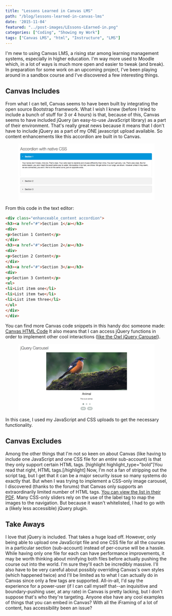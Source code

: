 ```yaml
---
title: "Lessons Learned in Canvas LMS"
path: "/blog/lessons-learned-in-canvas-lms"
date: '2015-11-04'
featured: "../post-images/LEssons-LEarned-in.png"
categories: ["Coding", "Showing my Work"]
tags: ["Canvas LMS", "html", "Instructure", "LMS"]
---
```


I'm new to using Canvas LMS, a rising star among learning management systems, especially in higher education. I'm way more used to Moodle which, in a lot of ways is much more open and easier to tweak (and break). In preparation for some work on an upcoming project, I've been playing around in a sandbox course and I've discovered a few interesting things.

## Canvas Includes

From what I can tell, Canvas seems to have been built by integrating the open source Bootstrap framework. What I wish I knew (before I tried to include a bunch of stuff for 3 or 4 hours) is that, because of this, Canvas seems to have included jQuery (an easy-to-use JavaScript library) as a part of their environment. That's really great news because it means that I don't have to include jQuery as a part of my ONE javascript upload available. So content enhancements like this accordion are built in to Canvas.

<figure>
  <img src="../post-images/Screen-Shot-2015-11-03-at-3.44.32-PM.png" alt="Canvas accordion component" />
</figure>

From this code in the text editor:

```html
<div class="enhanceable_content accordion">
<h3><a href="#">Section 1</a></h3>
<div>
<p>Section 1 Content</p>
</div>
<h3><a href="#">Section 2</a></h3>
<div>
<p>Section 2 Content</p>
</div>
<h3><a href="#">Section 3</a></h3>
<div>
<p>Section 3 Content</p>
<ul>
<li>List item one</li>
<li>List item two</li>
<li>List item three</li>
</ul>
</div>
</div>
```

You can find more Canvas code snippets in this handy doc someone made: [Canvas HTML Code](https://docs.google.com/document/d/1sd62Kt7eIK0At3O9V5GtaYiPr3WFtHs2AksUse1dDvE/pub) It also means that I can access jQuery functions in order to implement other cool interactions ([like the Owl jQuery Carousel](http://owlgraphic.com/owlcarousel/index.html)).

<figure>
  <img src="../post-images/Screen-Shot-2015-11-03-at-3.37.49-PM.png" alt="Canvas accessible carousel component" />
</figure>

In this case, I used my JavaScript and CSS uploads to get the necessary functionality.

## Canvas Excludes

Among the other things that I'm not so keen on about Canvas (like having to include one JavaScript and one CSS file for an _entire_ sub-account) is that they only support certain HTML tags. [highlight highlight_type="bold"]You read that right, HTML tags.[/highlight] Now, I'm not a fan of stripping out the script tag, but I get that it can be a major security issue so many systems do exactly that. But when I was trying to implement a CSS-only image carousel, I discovered (thanks to the forums) that Canvas only supports an extraordinarily limited number of HTML tags. [You can view the list in their PDF](https://s3.amazonaws.com/tr-learncanvas/docs/Canvas_HTML_Whitelist.pdf). Many CSS-only sliders rely on the use of the label tag to map the images to the navigation. But because it wasn't whitelisted, I had to go with a (likely less accessible) jQuery plugin.

## Take Aways

I love that jQuery is included. That takes a huge load off. However, only being able to upload one JavaScript file and one CSS file for all the courses in a particular section (sub-account) instead of per-course will be a hassle. While having only one file for each can have performance improvements, it may be worth thinking about minifying both files before actually pushing the course out into the world. I'm sure they'll each be incredibly massive. I'll also have to be very careful about possibly overriding Canvas's own styles (which happened twice) and I'll be limited as to what I can actually do in Canvas since only a few tags are supported. All-in-all, I'd say the experience for a power-user (if I can call myself that--an inquisitive and boundary-pushing user, at any rate) in Canvas is pretty lacking, but I don't suppose that's who they're targeting. Anyone else have any cool examples of things that you can embed in Canvas? With all the iFraming of a lot of content, has accessibility been an issue?
